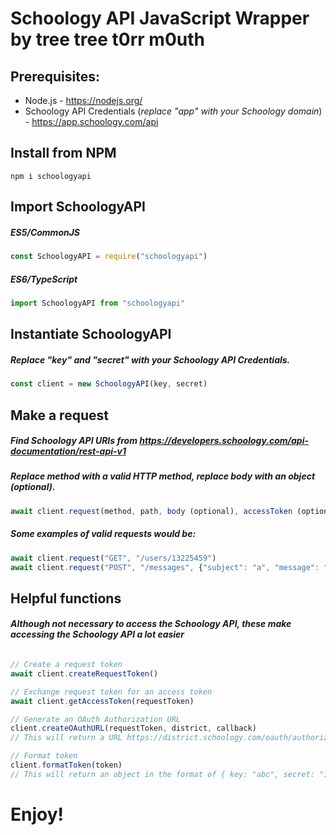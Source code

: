 # Schoology API JavaScript Wrapper by tree tree t0rr m0uth

## Prerequisites:
- Node.js - https://nodejs.org/
- Schoology API Credentials (*replace "app" with your Schoology domain*) - https://app.schoology.com/api

## Install from NPM
```
npm i schoologyapi
```

## Import SchoologyAPI
##### ES5/CommonJS
```javascript
const SchoologyAPI = require("schoologyapi")
```
##### ES6/TypeScript
```typescript
import SchoologyAPI from "schoologyapi"
```

## Instantiate SchoologyAPI
##### Replace "key" and "secret" with your Schoology API Credentials.
```typescript
const client = new SchoologyAPI(key, secret)
```

## Make a request
##### Find Schoology API URIs from https://developers.schoology.com/api-documentation/rest-api-v1
##### Replace method with a valid HTTP method, replace body with an object (optional).
```typescript
await client.request(method, path, body (optional), accessToken (optional))
```
##### Some examples of valid requests would be:
```typescript
await client.request("GET", "/users/13225459")
await client.request("POST", "/messages", {"subject": "a", "message": "test", "recipient_ids": "13225459"}, "oauth_token=abc&oauth_token_secret=123")
```

## Helpful functions
##### Although not necessary to access the Schoology API, these make accessing the Schoology API a lot easier
###### 
```typescript
// Create a request token
await client.createRequestToken()

// Exchange request token for an access token
await client.getAccessToken(requestToken)

// Generate an OAuth Authorization URL
client.createOAuthURL(requestToken, district, callback)
// This will return a URL https://district.schoology.com/oauth/authorize?requestTokenKey&oauth_callback=callback

// Format token
client.formatToken(token)
// This will return an object in the format of { key: "abc", secret: "123" }
```

# Enjoy!
